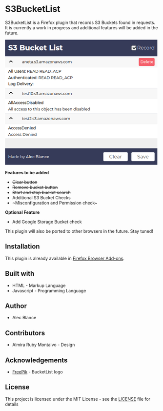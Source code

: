 # S3BucketList

S3BucketList is a Firefox plugin that records S3 Buckets found in requests. It is currently a work in progress and additional features will be added in the future.

![](screenshot.png)

**Features to be added**
 - ~~Clear button~~
 - ~~Remove bucket button~~
 - ~~Start and stop bucket search~~
 - Additional S3 Bucket Checks
 - ~Misconfiguration and Permission check~

**Optional Feature**

 - Add Google Storage Bucket check

This plugin will also be ported to other browsers in the future. Stay tuned!

## Installation
This plugin is already available in [Firefox Browser Add-ons](https://addons.mozilla.org/en-US/firefox/addon/s3-bucket-list/).

## Built with
 - HTML - Markup Language
 - Javascript - Programming Language

## Author
 - Alec Blance 
## Contributors
 - Almira Ruby Montalvo - Design
## Acknowledgements
 - [FreePik](https://www.flaticon.com/authors/freepik) - BucketList logo
## License
This project is licensed under the MIT License - see the [LICENSE](LICENSE) file for details



